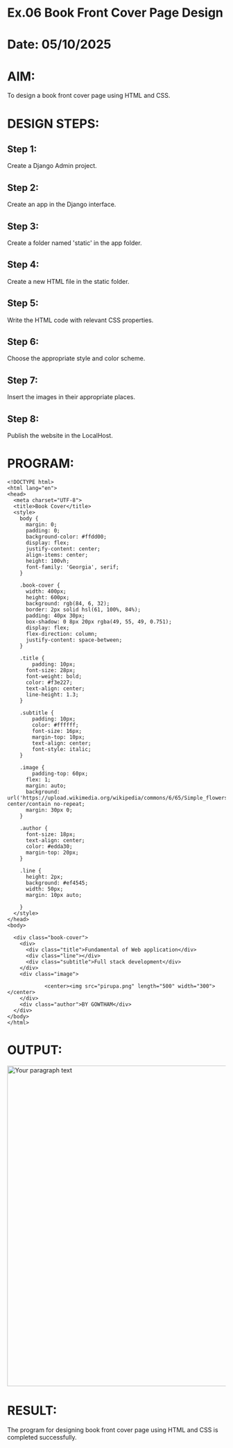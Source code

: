 # Ex.06 Book Front Cover Page Design
# Date: 05/10/2025
# AIM:
To design a book front cover page using HTML and CSS.

# DESIGN STEPS:
## Step 1:
Create a Django Admin project.

## Step 2:
Create an app in the Django interface.

## Step 3:
Create a folder named 'static' in the app folder.

## Step 4:
Create a new HTML file in the static folder.

## Step 5:
Write the HTML code with relevant CSS properties.

## Step 6:
Choose the appropriate style and color scheme.

## Step 7:
Insert the images in their appropriate places.

## Step 8:
Publish the website in the LocalHost.

# PROGRAM:
```
<!DOCTYPE html>
<html lang="en">
<head>
  <meta charset="UTF-8">
  <title>Book Cover</title>
  <style>
    body {
      margin: 0;
      padding: 0;
      background-color: #ffdd00;
      display: flex;
      justify-content: center;
      align-items: center;
      height: 100vh;
      font-family: 'Georgia', serif;
    }

    .book-cover {
      width: 400px;
      height: 600px;
      background: rgb(84, 6, 32);
      border: 2px solid hsl(61, 100%, 84%);
      padding: 40px 30px;
      box-shadow: 0 8px 20px rgba(49, 55, 49, 0.751);
      display: flex;
      flex-direction: column;
      justify-content: space-between;
    }

    .title {
        padding: 10px;
      font-size: 28px;
      font-weight: bold;
      color: #f3e227;
      text-align: center;
      line-height: 1.3;
    }

    .subtitle {
        padding: 10px;
        color: #ffffff;
        font-size: 16px;
        margin-top: 10px;
        text-align: center;
        font-style: italic;
    }

    .image {
        padding-top: 60px;
      flex: 1;
      margin: auto;
      background: url('https://upload.wikimedia.org/wikipedia/commons/6/65/Simple_flowers_black_line_art.png') center/contain no-repeat;
      margin: 30px 0;
    }

    .author {
      font-size: 18px;
      text-align: center;
      color: #edda30;
      margin-top: 20px;
    }

    .line {
      height: 2px;
      background: #ef4545;
      width: 50px;
      margin: 10px auto;
      
    }
  </style>
</head>
<body>
   
  <div class="book-cover">
    <div>
      <div class="title">Fundamental of Web application</div>
      <div class="line"></div>
      <div class="subtitle">Full stack development</div>
    </div>
    <div class="image">
      
            <center><img src="pirupa.png" length="500" width="300"></center>
    </div>
    <div class="author">BY GOWTHAM</div>
  </div>
</body>
</html>
```
# OUTPUT:

<img width="1777" height="739" alt="Your paragraph text" src="https://github.com/user-attachments/assets/0655c224-2dbd-4d4e-88b9-a862d6ff5666" />


# RESULT:
The program for designing book front cover page using HTML and CSS is completed successfully.

